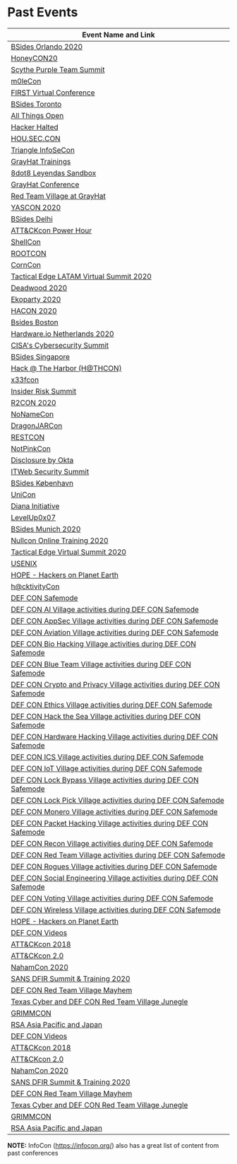 # Past Events

| Event Name and Link |
|------------|
| [BSides Orlando 2020](https://2020.bsidesorlando.org)|
| [HoneyCON20](<https://honeycon.eu/>) |
| [Scythe Purple Team Summit](https://www.scythe.io/purple-team-summit) |
| [m0leCon ](https://m0lecon.it )|
| [FIRST Virtual Conference](https://conference.first.org/) |
| [BSides Toronto ](http://www.bsidesto.ca/ )|
| [ All Things Open](https://2020.allthingsopen.org/)|
| [Hacker Halted ](https://www.hackerhalted.com )|
| [HOU.SEC.CON](http://houstonseccon.org)|
| [Triangle InfoSeCon ](https://www.triangleinfosecon.com/ )|
| [GrayHat Trainings](https://grayhat.co )|
| [8dot8 Leyendas Sandbox ](www.8dot8.org) |
| [GrayHat Conference](https://grayhat.co )|
| [Red Team Village at GrayHat ](https://redteamvillage.io )|
| [YASCON 2020 ](https://yetanothersec.com/yascon2020 )|
| [BSides Delhi ](https://bsidesdelhi.in )|
| [ATT&CKcon Power Hour](https://attack.mitre.org/resources/attackcon) |
| [ShellCon ](https://shellcon.io )|
| [ROOTCON ](https://www.rootcon.org/) |
| [CornCon](https://corncon.net/) |
| [Tactical Edge LATAM Virtual Summit 2020 ](https://www.tacticaledge.co )|
| [Deadwood 2020](https://wildwesthackinfest.com/deadwood) |
| [Ekoparty 2020](https://ekoparty.org/en_US/)|
| [HACON 2020](https://hac-security.com/hacon/)
|  [Bsides Boston ](https://bsidesbos.org )|
| [Hardware.io Netherlands 2020 ](https://hardwear.io )|
| [CISA's Cybersecurity Summit](https://www.cisa.gov/cybersummit2020)|
| [BSides Singapore ](https://bsidessg.org/schedule)|
| [Hack @ The Harbor (H@THCON)](https://hackattheharbor.com/)|
| [x33fcon](https://www.x33fcon.com/)|
| [Insider Risk Summit ](https://www.insiderrisksummit.com) |
| [R2CON 2020](https://rada.re/con/2020/)|
| [NoNameCon](https://nonamecon.org/)|
| [DragonJARCon ](https://www.dragonjarcon.org/) |
| [RESTCON](https://resethacker.com/restcon)|
| [NotPinkCon](https://notpinkcon.org/)|
| [Disclosure by Okta ](https://www.disclosureconference.com/ )|
| [ITWeb Security Summit](https://v2.itweb.co.za/event/itweb/security-summit-2020/?page=agendaday1)|
| [BSides København](https://bsideskbh.dk )|
| [UniCon](https://www.scythe.io/unicon2020 )|
| [Diana Initiative](https://www.dianainitiative.org/)
| [LevelUp0x07](https://www.bugcrowd.com/events/levelup0x07/)
| [BSides Munich 2020](https://2020.bsidesmunich.org/) |
| [Nullcon Online Training 2020 ](https://nullcon.net )|
| [Tactical Edge Virtual Summit 2020 ](https://www.tacticaledge.co/en )|
| [USENIX](https://www.usenix.org/conference/usenixsecurity20#registration)
| [HOPE - Hackers on Planet Earth](https://archive.org/details/hopeconf2020)|
| [h@cktivityCon ](https://www.hackerone.com/hacktivitycon )|
| [DEF CON Safemode ](https://defcon.org )|
| [DEF CON AI Village activities during DEF CON Safemode](https://aivillage.org/ )|
| [DEF CON AppSec Village activities during DEF CON Safemode](https://www.appsecvillage.com )|
| [DEF CON Aviation Village activities during DEF CON Safemode ](https://aerospacevillage.org/ )|
| [DEF CON Bio Hacking Village activities during DEF CON Safemode ](https://www.villageb.io )|
| [DEF CON Blue Team Village activities during DEF CON Safemode ](https://blueteamvillage.org )|
| [DEF CON Crypto and Privacy Village activities during DEF CON Safemode ](https://cryptovillage.org )|
| [DEF CON Ethics Village activities during DEF CON Safemode ](https://twitter.com/EthicsVillage )|
| [DEF CON Hack the Sea Village activities during DEF CON Safemode ](https://twitter.com/hack_the_sea )|
| [DEF CON Hardware Hacking Village activities during DEF CON Safemode ](https://dchhv.org )|
| [DEF CON ICS Village activities during DEF CON Safemode ](https://twitter.com/ICS_Village )|
| [DEF CON IoT Village activities during DEF CON Safemode ](https://www.iotvillage.org )|
| [DEF CON Lock Bypass Village activities during DEF CON Safemode ](http://lbv.ggrsecurity.com )|
| [DEF CON Lock Pick Village activities during DEF CON Safemode ](https://toool.us )|
| [DEF CON Monero Village activities during DEF CON Safemode ](https://www.monerovillage.org )|
| [DEF CON Packet Hacking Village activities during DEF CON Safemode ](https://www.wallofsheep.com/ )|
| [DEF CON Recon Village activities during DEF CON Safemode ](https://reconvillage.org )|
| [DEF CON Red Team Village activities during DEF CON Safemode ](https://redteamvillage.io  )|
| [DEF CON Rogues Village activities during DEF CON Safemode](https://www.foursuits.co/roguesvillage )|
| [DEF CON Social Engineering Village activities during DEF CON Safemode](https://www.social-engineer.org )|
| [DEF CON Voting Village activities during DEF CON Safemode ](https://twitter.com/VotingVillageDC )|
| [DEF CON Wireless Village activities during DEF CON Safemode](https://www.wirelessvillage.ninja ) |
| [HOPE - Hackers on Planet Earth](https://archive.org/details/hopeconf2020) |
| [DEF CON Videos](https://www.youtube.com/user/DEFCONConference/playlists) |
| [ATT&CKcon 2018](https://www.youtube.com/playlist?list=PLkTApXQou_8JrhtrFDfAskvMqk97Yu2S2) |
| [ATT&CKcon 2.0](https://www.youtube.com/playlist?list=PLkTApXQou_8KXWrk0G83QQbNLvspAo-Qk) |
| [NahamCon 2020](https://www.youtube.com/watch?v=p4JgIu1mceI&list=PLKAaMVNxvLmAD0ZVUJ2IGFFC0APFZ5gzy) |
| [SANS DFIR Summit & Training 2020](https://www.sans.org/event/digital-forensics-summit-2020) |
| [DEF CON Red Team Village Mayhem](https://www.youtube.com/playlist?list=PLruly0ngXhPHDJeUVxubE6AfKzjxsEZhY) | 
| [Texas Cyber and DEF CON Red Team Village Junegle](https://www.youtube.com/playlist?list=PLruly0ngXhPGvyl-gOp4d_TvIiedloX1l) |
| [GRIMMCON](https://www.grimm-co.com/grimmcon) |
| [RSA Asia Pacific and Japan](https://vshow.on24.com/vshow/RSAConference2020APJ/registration/17111)|
| [DEF CON Videos](https://www.youtube.com/user/DEFCONConference/playlists) |
| [ATT&CKcon 2018](https://www.youtube.com/playlist?list=PLkTApXQou_8JrhtrFDfAskvMqk97Yu2S2) |
| [ATT&CKcon 2.0](https://www.youtube.com/playlist?list=PLkTApXQou_8KXWrk0G83QQbNLvspAo-Qk) |
| [NahamCon 2020](https://www.youtube.com/watch?v=p4JgIu1mceI&list=PLKAaMVNxvLmAD0ZVUJ2IGFFC0APFZ5gzy) |
| [SANS DFIR Summit & Training 2020](https://www.sans.org/event/digital-forensics-summit-2020) |
| [DEF CON Red Team Village Mayhem](https://www.youtube.com/playlist?list=PLruly0ngXhPHDJeUVxubE6AfKzjxsEZhY) | 
| [Texas Cyber and DEF CON Red Team Village Junegle](https://www.youtube.com/playlist?list=PLruly0ngXhPGvyl-gOp4d_TvIiedloX1l) |
| [GRIMMCON](https://www.grimm-co.com/grimmcon) |
| [RSA Asia Pacific and Japan](https://vshow.on24.com/vshow/RSAConference2020APJ/registration/17111) |


**NOTE:** InfoCon (https://infocon.org/) also has a great list of content from past conferences
